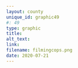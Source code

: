 ```yaml
---
layout: county 
unique_id: graphic49
#: 49
type: graphic
title: 
alt_text: 
link: 
filename: filmingcops.png
date: 2020-07-21
---
```

